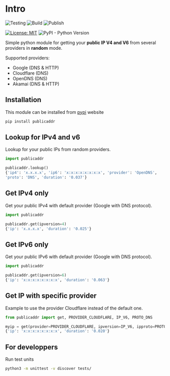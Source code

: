 # Intro

![Testing](https://github.com/dmachard/python-publicaddr/workflows/Testing/badge.svg) ![Build](https://github.com/dmachard/python-publicaddr/workflows/Build/badge.svg) ![Publish](https://github.com/dmachard/python-publicaddr/workflows/Publish/badge.svg) 

[![License: MIT](https://img.shields.io/badge/License-MIT-yellow.svg)](https://opensource.org/licenses/MIT)
![PyPI - Python Version](https://img.shields.io/pypi/pyversions/publicaddr)

Simple python module for getting your **public IP V4 and V6** from several providers in **random** mode.

Supported providers:
- Google (DNS & HTTP)
- Cloudflare (DNS)
- OpenDNS (DNS)
- Akamai (DNS & HTTP)

## Installation

This module can be installed from [pypi](https://pypi.org/project/publicaddr/) website

```bash
pip install publicaddr
```

## Lookup for IPv4 and v6

Lookup for your public IPs from random providers.

```python
import publicaddr

publicaddr.lookup()
{'ip4': 'x.x.x.x', 'ip6': 'x:x:x:x:x:x:x:x', 'provider': 'OpenDNS',
'proto': 'DNS', 'duration': '0.037'}
```
## Get IPv4 only

Get your public IPv4 with default provider (Google with DNS protocol).

```python
import publicaddr

publicaddr.get(ipversion=4)
{'ip': 'x.x.x.x', 'duration': '0.025'}
```

## Get IPv6 only

Get your public IPv6 with default provider (Google with DNS protocol).

```python
import publicaddr

publicaddr.get(ipversion=6)
{'ip': 'x:x:x:x:x:x:x:x', 'duration': '0.063'}
```

## Get IP with specific provider

Example to use the provider Cloudflare instead of the default one.

```python
from publicaddr import get, PROVIDER_CLOUDFLARE, IP_V6, PROTO_DNS

myip = get(provider=PROVIDER_CLOUDFLARE, ipversion=IP_V6, ipproto=PROTO_DNS)
{'ip': 'x:x:x:x:x:x:x:x', 'duration': '0.020'}
```

## For developpers

Run test units

```bash
python3 -m unittest -v discover tests/
```